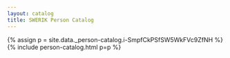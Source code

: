 ```yaml
---
layout: catalog
title: SWERIK Person Catalog
---
```

{% assign p = site.data._person-catalog.i-SmpfCkPSfSW5WkFVc9ZfNH %}
{% include person-catalog.html p=p %}

